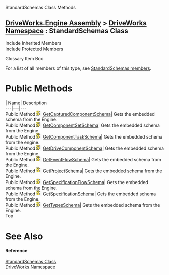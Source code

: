 StandardSchemas Class Methods   
  
[DriveWorks.Engine Assembly](topic2156.md) > [DriveWorks Namespace](topic2159.md) : StandardSchemas Class  
---  
  
Include Inherited Members    
Include Protected Members    


Glossary Item Box

For a list of all members of this type, see [StandardSchemas members](topic5524.md).

# Public Methods

| Name| Description  
---|---|---  
Public Method![static \(Shared in Visual Basic\)](dotnetimages/static.gif)| [GetCapturedComponentSchema](topic5529.md)| Gets the embedded schema from the Engine.   
Public Method![static \(Shared in Visual Basic\)](dotnetimages/static.gif)| [GetComponentSetSchema](topic5530.md)| Gets the embedded schema from the Engine.   
Public Method![static \(Shared in Visual Basic\)](dotnetimages/static.gif)| [GetComponentTaskSchema](topic5531.md)| Gets the embedded schema from the engine.   
Public Method![static \(Shared in Visual Basic\)](dotnetimages/static.gif)| [GetDriveComponentSchema](topic5532.md)| Gets the embedded schema from the Engine.   
Public Method![static \(Shared in Visual Basic\)](dotnetimages/static.gif)| [GetEventFlowSchema](topic5533.md)| Gets the embedded schema from the Engine.   
Public Method![static \(Shared in Visual Basic\)](dotnetimages/static.gif)| [GetProjectSchema](topic5534.md)| Gets the embedded schema from the Engine.   
Public Method![static \(Shared in Visual Basic\)](dotnetimages/static.gif)| [GetSpecificationFlowSchema](topic5535.md)| Gets the embedded schema from the Engine.   
Public Method![static \(Shared in Visual Basic\)](dotnetimages/static.gif)| [GetSpecificationSchema](topic5536.md)| Gets the embedded schema from the Engine.   
Public Method![static \(Shared in Visual Basic\)](dotnetimages/static.gif)| [GetTypesSchema](topic5537.md)| Gets the embedded schema from the Engine.   
Top

# See Also

#### Reference

[StandardSchemas Class](topic5523.md)   
[DriveWorks Namespace](topic2159.md)


